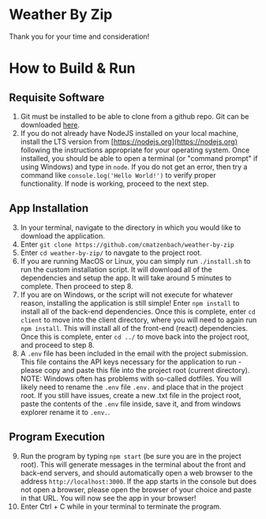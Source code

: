 # Weather By Zip
Thank you for your time and consideration! 

# How to Build & Run
## Requisite Software
1. Git must be installed to be able to clone from a github repo. Git can be downloaded [here](https://git-scm.com).
2. If you do not already have NodeJS installed on your local machine, install the LTS version from [https://nodejs.org](https://nodejs.org) following the instructions appropriate for your operating system. Once installed, you should be able to open a terminal (or "command prompt" if using Windows) and type in `node`. If you do not get an error, then try a command like `console.log('Hello World!')` to verify proper functionality. If node is working, proceed to the next step.

## App Installation
3. In your terminal, navigate to the directory in which you would like to download
   the application.
4. Enter `git clone https://github.com/cmatzenbach/weather-by-zip`
5. Enter `cd weather-by-zip/` to navgate to the project root.
6. If you are running MacOS or Linux, you can simply run `./install.sh` to run
   the custom installation script. It will download all of the dependencies and
   setup the app. It will take around 5 minutes to complete. Then proceed to step 8.
7. If you are on Windows, or the script will not execute for whatever reason,
   installing the application is still simple! Enter `npm install` to install
   all of the back-end dependencies. Once this is complete, enter `cd client` to
   move into the client directory, where you will need to again run `npm
   install`. This will install all of the front-end (react) dependencies. Once
   this is complete, enter `cd ../` to move back into the project root, and
   proceed to step 8.
8. A `.env` file has been included in the email with the project submission. This file
    contains the API keys necessary for the application to run - please copy and
    paste this file into the project root (current directory). NOTE: Windows
    often has problems with so-called dotfiles. You will likely need to rename
    the `.env` file `.env.` and place that in the project root. If you still
    have issues, create a new .txt file in the project root, paste the contents
    of the `.env` file inside, save it, and from windows explorer rename it to `.env.`.

## Program Execution
9. Run the program by typing `npm start` (be sure you are in the project root).
    This will generate messages in the terminal about the front and back-end
    servers, and should automatically open a web browser to the address
    `http://localhost:3000`. If the app starts in the console but does not open
    a browser, please open the browser of your choice and paste in that URL. You will now see the app in your browser! 
10. Enter Ctrl + C while in your terminal to terminate the program.
